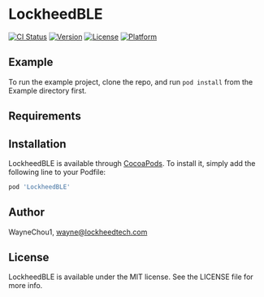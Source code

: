 # LockheedBLE

[![CI Status](https://img.shields.io/travis/WayneChou1/LockheedBLE.svg?style=flat)](https://travis-ci.org/WayneChou1/LockheedBLE)
[![Version](https://img.shields.io/cocoapods/v/LockheedBLE.svg?style=flat)](https://cocoapods.org/pods/LockheedBLE)
[![License](https://img.shields.io/cocoapods/l/LockheedBLE.svg?style=flat)](https://cocoapods.org/pods/LockheedBLE)
[![Platform](https://img.shields.io/cocoapods/p/LockheedBLE.svg?style=flat)](https://cocoapods.org/pods/LockheedBLE)

## Example

To run the example project, clone the repo, and run `pod install` from the Example directory first.

## Requirements

## Installation

LockheedBLE is available through [CocoaPods](https://cocoapods.org). To install
it, simply add the following line to your Podfile:

```ruby
pod 'LockheedBLE'
```

## Author

WayneChou1, wayne@lockheedtech.com

## License

LockheedBLE is available under the MIT license. See the LICENSE file for more info.
